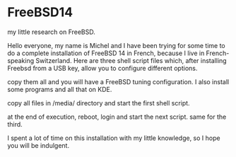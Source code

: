 # FreeBSD14
my little research on FreeBSD.

Hello everyone, my name is Michel and I have been trying for some time to do a complete installation of FreeBSD 14 in French, because I live in French-speaking Switzerland.
Here are three shell script files which, after installing Freebsd from a USB key, allow you to configure different options.

copy them all and you will have a FreeBSD tuning configuration.
I also install some programs and all that on KDE.

copy all files in /media/ directory and start the first shell script.

at the end of execution, reboot, login and start the next script.
same for the third.

I spent a lot of time on this installation with my little knowledge, so I hope you will be indulgent.


